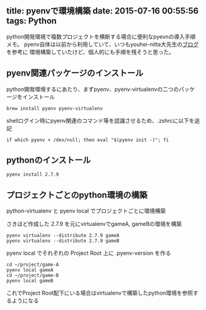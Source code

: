 title: pyenvで環境構築
date: 2015-07-16 00:55:56
tags: Python
---

python開発環境で複数プロジェクトを横断する場合に便利なpyevnの導入手順メモ。
pyenv自体は以前から利用していて、いつもyouhei-nitta大先生の[ブログ](http://blog.youhei.jp/post/43650820070/pyenv)を参考に
環境構築していたけど、個人的にも手順を残そうと思った。

## pyenv関連パッケージのインストール
python開発環境するにあたり、まずpyenv、pyenv-virtualenvの二つのパッケージをインストール
``` shell
brew install pyenv pyenv-virtualenv
```

shellログイン時にpyenv関連のコマンド等を認識させるため、.zshrcに以下を追記
```
if which pyenv > /dev/null; then eval "$(pyenv init -)"; fi 
```

## pythonのインストール

``` shell
pyenv install 2.7.9
```

## プロジェクトごとのpython環境の構築
python-virtualenv と pyenv local でプロジェクトごとに環境構築

さきほど作成した 2.7.9 を元にvirtualenvでgameA, gameBの環境を構築
``` shell
pyenv virtualenv --distribute 2.7.9 gameA
pyenv virtualenv --distribute 2.7.9 gameB
```

pyenv local でそれぞれの Project Root 上に .pyenv-version を作る
``` shell
cd ~/project/game-A
pyenv local gameA
cd ~/project/game-B
pyenv local gameB
```

これでProject Root配下にいる場合はvirtualenvで構築したpython環境を参照するようになる
